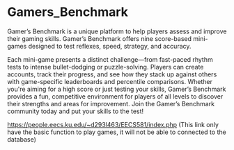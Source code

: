 # Gamers_Benchmark

Gamer’s Benchmark is a unique platform to help players assess and improve their gaming skills. Gamer’s Benchmark offers nine score-based mini-games designed to test reflexes, speed, strategy, and accuracy.

Each mini-game presents a distinct challenge—from fast-paced rhythm tests to intense bullet-dodging or puzzle-solving. Players can create accounts, track their progress, and see how they stack up against others with game-specific leaderboards and percentile comparisons. Whether you're aiming for a high score or just testing your skills, Gamer’s Benchmark provides a fun, competitive environment for players of all levels to discover their strengths and areas for improvement. Join the Gamer’s Benchmark community today and put your skills to the test!

https://people.eecs.ku.edu/~d293l463/EECS581/index.php (This link only have the basic function to play games, it will not be able to connected to the database)
